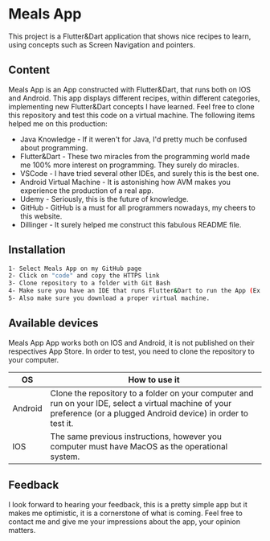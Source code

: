 # Meals App

This project is a Flutter&Dart application that shows nice recipes to learn, using concepts such as Screen Navigation and pointers.

## Content

Meals App is an App constructed with Flutter&Dart, that runs both on IOS and Android. This app displays different recipes, within different categories, implementing new Flutter&Dart concepts I have learned. Feel free to clone this repository and test this code on a virtual machine. The following items helped me on this production:

- Java Knowledge - If it weren't for Java, I'd pretty much be confused about programming.
- Flutter&Dart - These two miracles from the programming world made me 100% more interest on programming. They surely do miracles.
- VSCode - I have tried several other IDEs, and surely this is the best one.
- Android Virtual Machine - It is astonishing how AVM makes you experience the production of a real app.
- Udemy - Seriously, this is the future of knowledge.
- GitHub - GitHub is a must for all programmers nowadays, my cheers to this website.
- Dillinger - It surely helped me construct this fabulous README file.

## Installation

```sh
1- Select Meals App on my GitHub page
2- Click on "code" and copy the HTTPS link
3- Clone repository to a folder with Git Bash
4- Make sure you have an IDE that runs Flutter&Dart to run the App (Ex.: VSCode)
5- Also make sure you download a proper virtual machine.
```


## Available devices

Meals App App works both on IOS and Android, it is not published on their respectives App Store.
In order to test, you need to clone the repository to your computer.

| OS | How to use it |
| ------ | ------ |
| Android | Clone the repository to a folder on your computer and run on your IDE, select a virtual machine of your preference (or a plugged Android device) in order to test it. |
| IOS | The same previous instructions, however you computer must have MacOS as the operational system.  |


## Feedback
I look forward to hearing your feedback, this is a pretty simple app but it makes me optimistic, it is a cornerstone of what is coming.
Feel free to contact me and give me your impressions about the app, your opinion matters.
